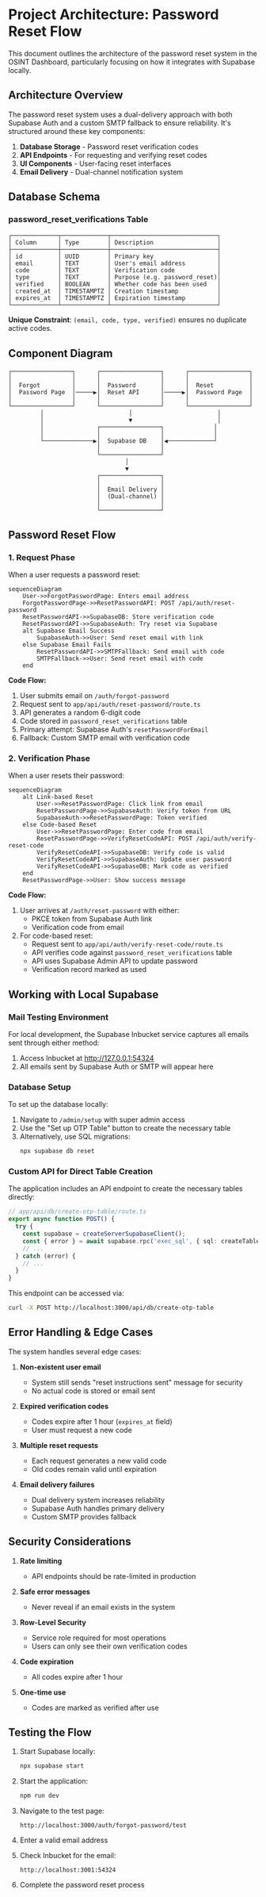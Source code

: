 # Project Architecture: Password Reset Flow

This document outlines the architecture of the password reset system in the OSINT Dashboard, particularly focusing on how it integrates with Supabase locally.

## Architecture Overview

The password reset system uses a dual-delivery approach with both Supabase Auth and a custom SMTP fallback to ensure reliability. It's structured around these key components:

1. **Database Storage** - Password reset verification codes
2. **API Endpoints** - For requesting and verifying reset codes
3. **UI Components** - User-facing reset interfaces
4. **Email Delivery** - Dual-channel notification system

## Database Schema

### password_reset_verifications Table

```
┌─────────────┬─────────────┬──────────────────────────────┐
│ Column      │ Type        │ Description                  │
├─────────────┼─────────────┼──────────────────────────────┤
│ id          │ UUID        │ Primary key                  │
│ email       │ TEXT        │ User's email address         │
│ code        │ TEXT        │ Verification code            │
│ type        │ TEXT        │ Purpose (e.g. password_reset)│
│ verified    │ BOOLEAN     │ Whether code has been used   │
│ created_at  │ TIMESTAMPTZ │ Creation timestamp           │
│ expires_at  │ TIMESTAMPTZ │ Expiration timestamp         │
└─────────────┴─────────────┴──────────────────────────────┘
```

**Unique Constraint**: `(email, code, type, verified)` ensures no duplicate active codes.

## Component Diagram

```
┌─────────────────┐      ┌─────────────────┐      ┌─────────────────┐
│                 │      │                 │      │                 │
│  Forgot         │      │  Password       │      │  Reset          │
│  Password Page  │─────▶│  Reset API      │─────▶│  Password Page  │
│                 │      │                 │      │                 │
└─────────────────┘      └─────────────────┘      └─────────────────┘
         │                        │                        │
         │                        ▼                        │
         │               ┌─────────────────┐              │
         │               │                 │              │
         └──────────────▶│  Supabase DB    │◀─────────────┘
                         │                 │
                         └─────────────────┘
                                 │
                                 ▼
                         ┌─────────────────┐
                         │                 │
                         │  Email Delivery │
                         │  (Dual-channel) │
                         │                 │
                         └─────────────────┘
```

## Password Reset Flow

### 1. Request Phase

When a user requests a password reset:

```mermaid
sequenceDiagram
    User->>ForgotPasswordPage: Enters email address
    ForgotPasswordPage->>ResetPasswordAPI: POST /api/auth/reset-password
    ResetPasswordAPI->>SupabaseDB: Store verification code
    ResetPasswordAPI->>SupabaseAuth: Try reset via Supabase
    alt Supabase Email Success
        SupabaseAuth->>User: Send reset email with link
    else Supabase Email Fails
        ResetPasswordAPI->>SMTPFallback: Send email with code
        SMTPFallback->>User: Send reset email with code
    end
```

**Code Flow:**
1. User submits email on `/auth/forgot-password`
2. Request sent to `app/api/auth/reset-password/route.ts`
3. API generates a random 6-digit code
4. Code stored in `password_reset_verifications` table
5. Primary attempt: Supabase Auth's `resetPasswordForEmail`
6. Fallback: Custom SMTP email with verification code

### 2. Verification Phase

When a user resets their password:

```mermaid
sequenceDiagram
    alt Link-based Reset
        User->>ResetPasswordPage: Click link from email
        ResetPasswordPage->>SupabaseAuth: Verify token from URL
        SupabaseAuth->>ResetPasswordPage: Token verified
    else Code-based Reset
        User->>ResetPasswordPage: Enter code from email
        ResetPasswordPage->>VerifyResetCodeAPI: POST /api/auth/verify-reset-code
        VerifyResetCodeAPI->>SupabaseDB: Verify code is valid
        VerifyResetCodeAPI->>SupabaseAuth: Update user password
        VerifyResetCodeAPI->>SupabaseDB: Mark code as verified
    end
    ResetPasswordPage->>User: Show success message
```

**Code Flow:**
1. User arrives at `/auth/reset-password` with either:
   - PKCE token from Supabase Auth link
   - Verification code from email
2. For code-based reset:
   - Request sent to `app/api/auth/verify-reset-code/route.ts`
   - API verifies code against `password_reset_verifications` table
   - API uses Supabase Admin API to update password
   - Verification record marked as used

## Working with Local Supabase

### Mail Testing Environment

For local development, the Supabase Inbucket service captures all emails sent through either method:

1. Access Inbucket at http://127.0.0.1:54324
2. All emails sent by Supabase Auth or SMTP will appear here

### Database Setup

To set up the database locally:

1. Navigate to `/admin/setup` with super admin access
2. Use the "Set up OTP Table" button to create the necessary table
3. Alternatively, use SQL migrations:
   ```bash
   npx supabase db reset
   ```

### Custom API for Direct Table Creation

The application includes an API endpoint to create the necessary tables directly:

```typescript
// app/api/db/create-otp-table/route.ts
export async function POST() {
  try {
    const supabase = createServerSupabaseClient();
    const { error } = await supabase.rpc('exec_sql', { sql: createTableSQL });
    // ...
  } catch (error) {
    // ...
  }
}
```

This endpoint can be accessed via:
```bash
curl -X POST http://localhost:3000/api/db/create-otp-table
```

## Error Handling & Edge Cases

The system handles several edge cases:

1. **Non-existent user email**
   - System still sends "reset instructions sent" message for security
   - No actual code is stored or email sent

2. **Expired verification codes**
   - Codes expire after 1 hour (`expires_at` field)
   - User must request a new code

3. **Multiple reset requests**
   - Each request generates a new valid code
   - Old codes remain valid until expiration

4. **Email delivery failures**
   - Dual delivery system increases reliability
   - Supabase Auth handles primary delivery
   - Custom SMTP provides fallback

## Security Considerations

1. **Rate limiting**
   - API endpoints should be rate-limited in production

2. **Safe error messages**
   - Never reveal if an email exists in the system

3. **Row-Level Security**
   - Service role required for most operations
   - Users can only see their own verification codes

4. **Code expiration**
   - All codes expire after 1 hour

5. **One-time use**
   - Codes are marked as verified after use

## Testing the Flow

1. Start Supabase locally:
   ```bash
   npx supabase start
   ```

2. Start the application:
   ```bash
   npm run dev
   ```

3. Navigate to the test page:
   ```
   http://localhost:3000/auth/forgot-password/test
   ```

4. Enter a valid email address

5. Check Inbucket for the email:
   ```
   http://localhost:3001:54324
   ```

6. Complete the password reset process 